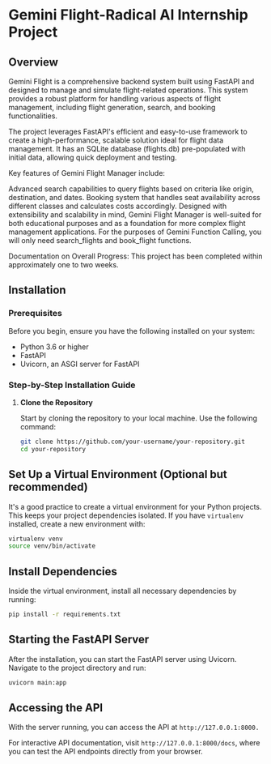# Gemini Flight-Radical AI Internship Project

## Overview
Gemini Flight is a comprehensive backend system built using FastAPI and designed to manage and simulate flight-related operations. This system provides a robust platform for handling various aspects of flight management, including flight generation, search, and booking functionalities.

The project leverages FastAPI's efficient and easy-to-use framework to create a high-performance, scalable solution ideal for flight data management. It has an SQLite database (flights.db) pre-populated with initial data, allowing quick deployment and testing.

Key features of Gemini Flight Manager include:

Advanced search capabilities to query flights based on criteria like origin, destination, and dates.
Booking system that handles seat availability across different classes and calculates costs accordingly.
Designed with extensibility and scalability in mind, Gemini Flight Manager is well-suited for both educational purposes and as a foundation for more complex flight management applications.
For the purposes of Gemini Function Calling, you will only need search_flights and book_flight functions.

Documentation on Overall Progress:
This project has been completed within approximately one to two weeks.
## Installation

### Prerequisites
Before you begin, ensure you have the following installed on your system:
- Python 3.6 or higher
- FastAPI
- Uvicorn, an ASGI server for FastAPI

### Step-by-Step Installation Guide

1. **Clone the Repository**
   
   Start by cloning the repository to your local machine. Use the following command:
   ```bash
   git clone https://github.com/your-username/your-repository.git
   cd your-repository

## Set Up a Virtual Environment (Optional but recommended)

It's a good practice to create a virtual environment for your Python projects. This keeps your project dependencies isolated. If you have `virtualenv` installed, create a new environment with:

```bash
virtualenv venv
source venv/bin/activate
```

## Install Dependencies
Inside the virtual environment, install all necessary dependencies by running:
```bash
pip install -r requirements.txt
```

## Starting the FastAPI Server

After the installation, you can start the FastAPI server using Uvicorn. Navigate to the project directory and run:

```bash
uvicorn main:app
```

## Accessing the API
With the server running, you can access the API at `http://127.0.0.1:8000.`

For interactive API documentation, visit `http://127.0.0.1:8000/docs`, where you can test the API endpoints directly from your browser.
